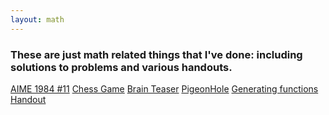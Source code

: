 ```yaml
---
layout: math
---
```


<h3 class="math-intro">
    These are just math related things that I've done: including solutions to problems and various handouts. 
</h3>
<!--
<table class="math-problems">
    <tr>
        <th>
            <h3>Competitive math:</h3>
        </th>
        <th>
            <h3>Miscellaneous:</h3>
        </th>
    </tr>
    <tr>
        <td>
            <a class="mathlinks" href="/math/A1">AIME 1984 #11</a>
        </td>
        <td> <a class="mathlinks" href="/math/M1">Chess Game</a>
        </td>
    </tr>
    <tr>
        <td>
        </td>
        <td>
            <a class ="mathlinks" href="/math/M2">Brain Teaser</a>
        </td>
    </tr>
    <tr>
        <td>
        </td>
        <td>
            <a class ="mathlinks" href="/math/M3">PigeonHole</a>
        </td>
    </tr>
</table> -->

<div class = "math-problems">
<a class ="mathlinks" href="/math/A1">AIME 1984 #11</a>
<a class ="mathlinks" href="/math/M1">Chess Game</a>
<a class ="mathlinks" href="/math/M2">Brain Teaser</a>
<a class ="mathlinks" href="/math/M3">PigeonHole</a>
<a class ="mathlinks" href="/math/handout.pdf">Generating functions Handout</a>


</div>
